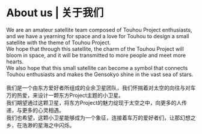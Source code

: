 # About us | 关于我们 <br>
We are an amateur satellite team composed of Touhou Project enthusiasts, and we have a yearning for space and a love for Touhou to design a small satellite with the theme of Touhou Project. <br>
We hope that through this satellite, the charm of the Touhou Project will bloom in space, and it will be transmitted to more people and meet more hearts. <br>
We also hope that this small satellite can become a symbol that connects Touhou enthusiasts and makes the Gensokyo shine in the vast sea of stars. <br>
<br>
我们是一个由东方爱好者所组成的业余卫星团队，我们怀揣着对太空的向往与对车万的热爱，来设计一颗东方Project主题的小卫星。<br>
我们期望通过这颗卫星，将东方Project的魅力绽现于太空之中，向更多的人传递，与更多的心灵相遇。<br>
我们也希望，这颗小卫星能够成为一个象征，连接着车万的爱好者们，让那幻想之乡，在浩渺的星海之中闪烁。<br>
